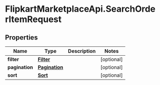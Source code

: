 # FlipkartMarketplaceApi.SearchOrderItemRequest

## Properties
Name | Type | Description | Notes
------------ | ------------- | ------------- | -------------
**filter** | [**Filter**](Filter.md) |  | [optional] 
**pagination** | [**Pagination**](Pagination.md) |  | [optional] 
**sort** | [**Sort**](Sort.md) |  | [optional] 
